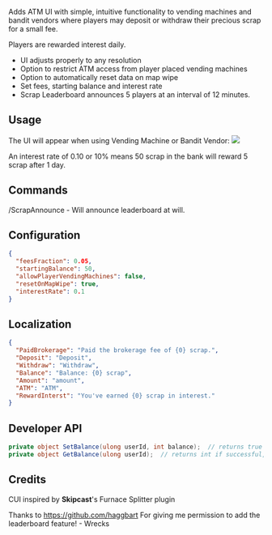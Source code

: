 Adds ATM UI with simple, intuitive functionality to vending machines and bandit vendors where players may deposit or withdraw their precious scrap for a small fee.

Players are rewarded interest daily.

* UI adjusts properly to any resolution
* Option to restrict ATM access from player placed vending machines
* Option to automatically reset data on map wipe
* Set fees, starting balance and interest rate
* Scrap Leaderboard announces 5 players at an interval of 12 minutes. 

## Usage

The UI will appear when using Vending Machine or Bandit Vendor:
![](https://i.imgur.com/HtCAotG.png)

An interest rate of 0.10 or 10% means 50 scrap in the bank will reward 5 scrap after 1 day.
## Commands

/ScrapAnnounce - Will announce leaderboard at will.

## Configuration


```json
{
  "feesFraction": 0.05,
  "startingBalance": 50,
  "allowPlayerVendingMachines": false,
  "resetOnMapWipe": true,
  "interestRate": 0.1
}
```

## Localization

```json
{
  "PaidBrokerage": "Paid the brokerage fee of {0} scrap.",
  "Deposit": "Deposit",
  "Withdraw": "Withdraw",
  "Balance": "Balance: {0} scrap",
  "Amount": "amount",
  "ATM": "ATM",
  "RewardInterst": "You've earned {0} scrap in interest."
}
```

## Developer API

```csharp
private object SetBalance(ulong userId, int balance);  // returns true if successful, else null
private object GetBalance(ulong userId);  // returns int if successful, else null
```

## Credits

CUI inspired by **Skipcast**'s Furnace Splitter plugin

Thanks to https://github.com/haggbart For giving me permission to add the leaderboard feature! - Wrecks
